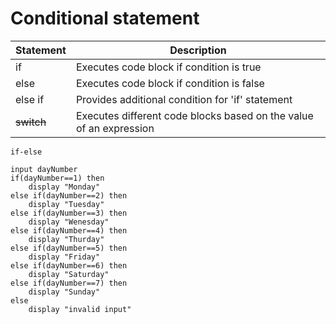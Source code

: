 # Conditional statement

| Statement | Description                                                        |
| --------- | ------------------------------------------------------------------ |
| if        | Executes code block if condition is true                           |
| else      | Executes code block if condition is false                          |
| else if   | Provides additional condition for 'if' statement                   |
| <strike>switch    | Executes different code blocks based on the value of an expression |

```
if-else

input dayNumber
if(dayNumber==1) then
	display "Monday"
else if(dayNumber==2) then
	display "Tuesday"
else if(dayNumber==3) then
	display "Wenesday"
else if(dayNumber==4) then
	display "Thurday"
else if(dayNumber==5) then
	display "Friday"
else if(dayNumber==6) then
	display "Saturday"
else if(dayNumber==7) then
	display "Sunday"
else
	display "invalid input"
```
